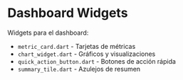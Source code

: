 # Dashboard Widgets

Widgets para el dashboard:

- `metric_card.dart` - Tarjetas de métricas
- `chart_widget.dart` - Gráficos y visualizaciones
- `quick_action_button.dart` - Botones de acción rápida
- `summary_tile.dart` - Azulejos de resumen

